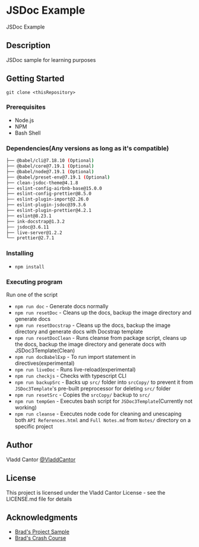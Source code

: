 # JSDoc Example

<!-- PROJECT SHIELDS -->
<!--
*** I'm using markdown "reference style" links for readability.
*** Reference links are enclosed in brackets [ ] instead of parentheses ( ).
*** See the bottom of this document for the declaration of the reference variables
*** for contributors-url, forks-url, etc. This is an optional, concise syntax you may use.
*** https://www.markdownguide.org/basic-syntax/#reference-style-links
-->




JSDoc Example

## Description

JSDoc sample for learning purposes 

## Getting Started

`git clone <thisRepository>`

### Prerequisites

- Node.js
- NPM
- Bash Shell

### Dependencies(Any versions as long as it's compatible)

```bash
├── @babel/cli@7.18.10 (Optional)                            
├── @babel/core@7.19.1 (Optional)                      
├── @babel/node@7.19.1 (Optional)
├── @babel/preset-env@7.19.1 (Optional)
├── clean-jsdoc-theme@4.1.8
├── eslint-config-airbnb-base@15.0.0
├── eslint-config-prettier@8.5.0
├── eslint-plugin-import@2.26.0
├── eslint-plugin-jsdoc@39.3.6
├── eslint-plugin-prettier@4.2.1
├── eslint@8.23.1
├── ink-docstrap@1.3.2
├── jsdoc@3.6.11
├── live-server@1.2.2
└── prettier@2.7.1
```

### Installing

* `npm install`

### Executing program

Run one of the script
- `npm run doc` - Generate docs normally 
- `npm run resetDoc` - Cleans up the docs, backup the image directory and generate docs
- `npm run resetDocstrap` - Cleans up the docs, backup the image directory and generate docs with Docstrap template
- `npm run resetDocClean` - Runs cleanse from package script, cleans up the docs, backup the image directory and generate docs with JSDoc3Template(Clean)
- `npm run docBabelExp` - To run import statement in directives(experimental)
- `npm run liveDoc` - Runs live-reload(experimental)
- `npm run checkjs` - Checks with typescript CLI
- `npm run backupSrc` - Backs up `src/` folder into `srcCopy/` to prevent it from `JSDoc3Template`'s pre-built preprocessor for deleting `src/` folder
- `npm run resetSrc` - Copies the `srcCopy/` backup to `src/`
- `npm run tempGen` - Executes bash script for `JSDoc3Template`(Currently not working)
- `npm run cleanse` - Executes node code for cleaning and unescaping both `API References.html` and `Full Notes.md` from `Notes/` directory on a specific project

## Author

Vladd Cantor
[@VladdCantor](https://example.com)

## License

This project is licensed under the Vladd Cantor License - see the LICENSE.md file for details

## Acknowledgments

* [Brad's Project Sample](https://github.com/lyhd/jsdoc-crash-course)
* [Brad's Crash Course](https://youtube.com/watch?v=YK-GurROGIg)